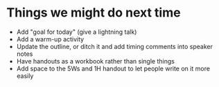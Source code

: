 # Things we might do next time

- Add "goal for today" (give a lightning talk)
- Add a warm-up activity
- Update the outline, or ditch it and add timing comments into speaker notes
- Have handouts as a workbook rather than single things
- Add space to the 5Ws and 1H handout to let people write on it more easily